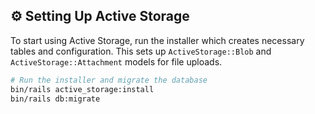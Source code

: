 ## ⚙️ Setting Up Active Storage

To start using Active Storage, run the installer which creates necessary tables and configuration. This sets up `ActiveStorage::Blob` and `ActiveStorage::Attachment` models for file uploads.

```bash
# Run the installer and migrate the database
bin/rails active_storage:install
bin/rails db:migrate
```